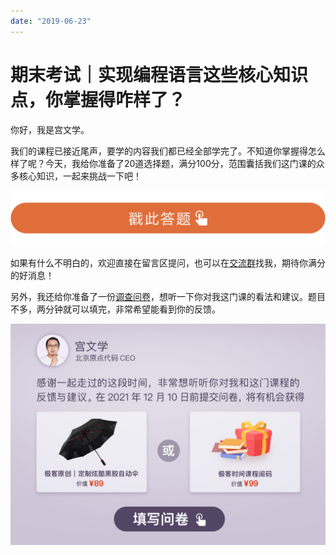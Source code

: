 ```yaml
---
date: "2019-06-23"
---  
```

      
# 期末考试｜实现编程语言这些核心知识点，你掌握得咋样了？
你好，我是宫文学。

我们的课程已接近尾声，要学的内容我们都已经全部学完了。不知道你掌握得怎么样了呢？今天，我给你准备了20道选择题，满分100分，范围囊括我们这门课的众多核心知识，一起来挑战一下吧！

[![](./httpsstatic001geekbangorgresourceimage28a428d1be62669b4f3cc01c36466bf811a4.png)](http://time.geekbang.org/quiz/intro?act_id=1128&exam_id=3130)

如果有什么不明白的，欢迎直接在留言区提问，也可以在[交流群](https://jinshuju.net/f/eMNUpx)找我，期待你满分的好消息！

另外，我还给你准备了一份[调查问卷](https://jinshuju.net/f/wDM5tl)，想听一下你对我这门课的看法和建议。题目不多，两分钟就可以填完，非常希望能看到你的反馈。

[![](./httpsstatic001geekbangorgresourceimagef184f1a7c7c4a7a45d1ab144855a4c2d9784.jpg)](https://jinshuju.net/f/wDM5tl)

<!-- [[[read_end]]] -->